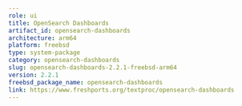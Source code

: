 ```yaml
---
role: ui
title: OpenSearch Dashboards
artifact_id: opensearch-dashboards
architecture: arm64
platform: freebsd
type: system-package
category: opensearch-dashboards
slug: opensearch-dashboards-2.2.1-freebsd-arm64
version: 2.2.1
freebsd_package_name: opensearch-dashboards
link: https://www.freshports.org/textproc/opensearch-dashboards
---
```

